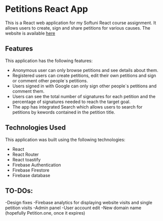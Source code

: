 # Petitions React App

This is a React web application for my Softuni React course assignment. It allows users to create, sign and share petitions for various causes. 
The website is available [here](https://petitions.vutov.org/)


## Features

This application has the following features:

- Anonymous user can only browse petitions and see details about them.
- Registered users can create petitions, edit their own petitions and sign or comment other people`s petitions.
- Users signed in with Google can only sign other people`s petitions and comment them.
- Users can see the total number of signatures for each petition and the percentage of signatures needed to reach the target goal.
- The app has integrated Search which allows users to search for petitions by kewords contained in the petition title.


## Technologies Used

This application was built using the following technologies:

- React
- React Router
- React toastify
- Firebase Authentication
- Firebase Firestore
- Firebase database


## TO-DOs:

-Design fixes 
-Firebase analytics for displaying website visits and single petition visits
-Admin panel
-User account edit
-New domain name (hopefully Petition.one, once it expires)


